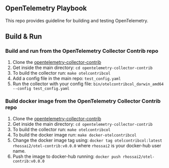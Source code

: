 ## OpenTelemetry Playbook
This repo provides guideline for building and testing OpenTelemetry. 

## Build & Run

### Build and run from the OpenTelemetry Collector Contrib repo
1. Clone the [opentelemetry-collector-contrib](https://github.com/open-telemetry/opentelemetry-collector-contrib)
1. Get inside the main directory: `cd opentelemetry-collector-contrib`
1. To build the collector run: `make otelcontribcol`
1. Add a config file in the main repo: `test_config.yaml`
1. Run the collector with your config file: `bin/otelcontribcol_darwin_amd64 --config test_config.yaml`

### Build docker image from the OpenTelemetry Collector Contrib repo
1. Clone the [opentelemetry-collector-contrib](https://github.com/open-telemetry/opentelemetry-collector-contrib)
1. Get inside the main directory: `cd opentelemetry-collector-contrib`
1. To build the collector run: `make otelcontribcol`
1. To build the docker image run: `make docker-otelcontribcol`
1. Change the docker image tag using: `docker tag otelcontribcol:latest rhossai2/otel-contrib:v0.0.0` where `rhossai2` is your docker-hub user name.
1. Push the image to docker-hub running: `docker push rhossai2/otel-contrib:v0.0.0`